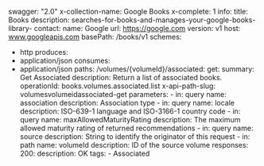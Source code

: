 swagger: "2.0"
x-collection-name: Google Books
x-complete: 1
info:
  title: Books
  description: searches-for-books-and-manages-your-google-books-library-
  contact:
    name: Google
    url: https://google.com
  version: v1
host: www.googleapis.com
basePath: /books/v1
schemes:
- http
produces:
- application/json
consumes:
- application/json
paths:
  /volumes/{volumeId}/associated:
    get:
      summary: Get Associated
      description: Return a list of associated books.
      operationId: books.volumes.associated.list
      x-api-path-slug: volumesvolumeidassociated-get
      parameters:
      - in: query
        name: association
        description: Association type
      - in: query
        name: locale
        description: ISO-639-1 language and ISO-3166-1 country code
      - in: query
        name: maxAllowedMaturityRating
        description: The maximum allowed maturity rating of returned recommendations
      - in: query
        name: source
        description: String to identify the originator of this request
      - in: path
        name: volumeId
        description: ID of the source volume
      responses:
        200:
          description: OK
      tags:
      - Associated